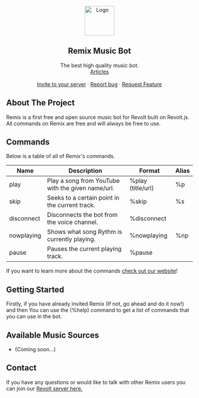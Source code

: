 <p align="center">
    <a href="https://github.com/remix-bot">
        <img src="https://upload.wikimedia.org/wikipedia/commons/thumb/a/af/RemixBot.png/1200px-RemixBot.png?20210708015617" alt="Logo" width="80" height="80">
      </a>
    <h2 align="center">Remix Music Bot</h2>
    <p align="center">
    The best high quality music bot.
    <br>
        <a href="https://remixbot.cf/articles">Articles</a>
    <br>
        <br>
        <a href="https://app.revolt.chat/bot/01FVB28WQ9JHMWK8K7RD0F0VCW">Invite to your server</a>
        ·
        <a href="https://app.revolt.chat/invite/qvJEsmPt">Report bug</a>
        ·
        <a href="https://app.revolt.chat/invite/qvJEsmPt"> Request Feature</a>
    <a/>


## About The Project

Remix is a first free and open source music bot for Revolt built on Revolt.js. All commands on Remix are free and will always be free to use.
    
## Commands  

Below is a table of all of Remix's commands.

| Name          | Description                                                                                                                          | Format                          | Alias        |
|------------------|--------------------------------------------------------------------------------------------------------------------------------------|---------------------------------|----------------|
| play         | Play a song from YouTube with the given name/url.                                  | %play (title/url)    | %p              |
| skip         | Seeks to a certain point in the current track.                             | %skip     | %s              |
| disconnect         | Disconnects the bot from the voice channel.                                                                         | %disconnect    |               |
| nowplaying         | Shows what song Rythm is currently playing.                                               | %nowplaying    |      %np         |
| pause         | Pauses the current playing track.                                              | %pause    |               |

If you want to learn more about the commands <a href="https://remixbot.cf/commands">check out our website</a>!

## Getting Started

Firstly, if you have already invited Remix (If not, go ahead and do it now!) and then You can use the (%help) command to get a list of commands that you can use in the bot.

## Available Music Sources

- (Coming soon...)
    
## Contact

If you have any questions or would like to talk with other Remix users you can join our <a href="https://app.revolt.chat/invite/qvJEsmPt"> Revolt server here. </a>

